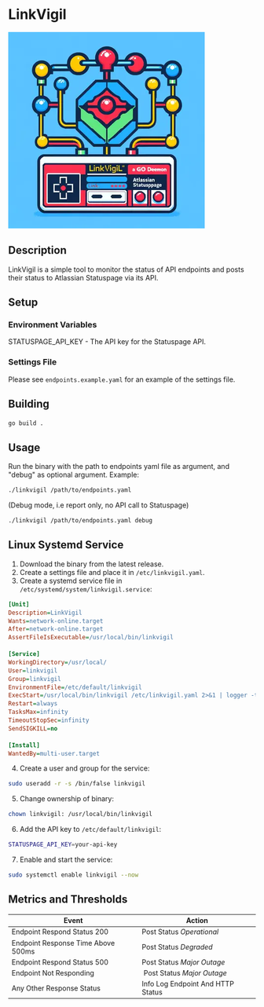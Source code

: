 # LinkVigil

![Logo](logo.webp)

## Description

LinkVigil is a simple tool to monitor the status of API endpoints and posts their status to Atlassian Statuspage via its API.

## Setup

### Environment Variables

STATUSPAGE_API_KEY - The API key for the Statuspage API.

### Settings File

Please see `endpoints.example.yaml` for an example of the settings file.

## Building

```bash
go build .
```

## Usage

Run the binary with the path to endpoints yaml file as argument, and "debug" as optional argument.
Example:

```bash
./linkvigil /path/to/endpoints.yaml
```

(Debug mode, i.e report only, no API call to Statuspage)

```bash
./linkvigil /path/to/endpoints.yaml debug
```

## Linux Systemd Service

1. Download the binary from the latest release.
2. Create a settings file and place it in `/etc/linkvigil.yaml`.
3. Create a systemd service file in `/etc/systemd/system/linkvigil.service`:

```ini
[Unit]
Description=LinkVigil
Wants=network-online.target
After=network-online.target
AssertFileIsExecutable=/usr/local/bin/linkvigil

[Service]
WorkingDirectory=/usr/local/
User=linkvigil
Group=linkvigil
EnvironmentFile=/etc/default/linkvigil
ExecStart=/usr/local/bin/linkvigil /etc/linkvigil.yaml 2>&1 | logger -t linkvigil
Restart=always
TasksMax=infinity
TimeoutStopSec=infinity
SendSIGKILL=no

[Install]
WantedBy=multi-user.target
```

4. Create a user and group for the service:

```bash
sudo useradd -r -s /bin/false linkvigil
```

5. Change ownership of binary:

```bash
chown linkvigil: /usr/local/bin/linkvigil
```

6. Add the API key to `/etc/default/linkvigil`:

```bash
STATUSPAGE_API_KEY=your-api-key
```

7. Enable and start the service:

```bash
sudo systemctl enable linkvigil --now
```

## Metrics and Thresholds

| Event                              | Action                            |
| ---------------------------------- | --------------------------------- |
| Endpoint Respond Status 200        | Post Status _Operational_         |
| Endpoint Response Time Above 500ms | Post Status _Degraded_            |
| Endpoint Respond Status 500        | Post Status _Major Outage_        |
| Endpoint Not Responding            |  Post Status _Major Outage_       |
| Any Other Response Status          | Info Log Endpoint And HTTP Status |
